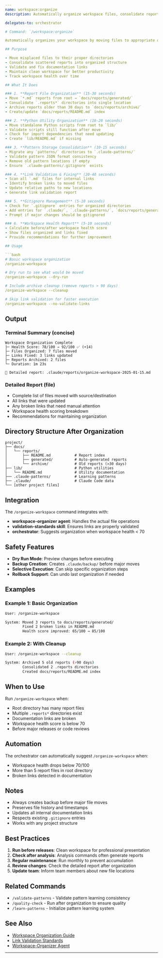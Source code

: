 ```yaml
---
name: workspace:organize
description: Automatically organize workspace files, consolidate reports, and validate links

delegates-to: orchestrator

# Command: `/workspace:organize`

Automatically organizes your workspace by moving files to appropriate directories, consolidating scattered reports, and fixing broken links. Improves project hygiene and maintains professional structure.

## Purpose

- Move misplaced files to their proper directories
- Consolidate scattered reports into organized structure
- Validate and fix documentation links
- Maintain clean workspace for better productivity
- Track workspace health over time

## What It Does

### 1. **Report File Organization** (15-30 seconds)
- Move `*.md` reports from root → `docs/reports/generated/`
- Consolidate `.reports*` directories into single location
- Archive reports older than 30 days to `docs/reports/archive/`
- Create/update `docs/reports/README.md` index

### 2. **Python Utility Organization** (10-20 seconds)
- Move standalone Python scripts from root to `lib/`
- Validate scripts still function after move
- Check for import dependencies that need updating
- Create `lib/README.md` if missing

### 3. **Pattern Storage Consolidation** (10-15 seconds)
- Migrate any `patterns/` directories to `.claude-patterns/`
- Validate pattern JSON format consistency
- Remove old pattern locations if empty
- Ensure `.claude-patterns/.gitignore` exists

### 4. **Link Validation & Fixing** (20-40 seconds)
- Scan all `.md` files for internal links
- Identify broken links to moved files
- Update relative paths to new locations
- Generate link validation report

### 5. **Gitignore Management** (5-10 seconds)
- Check for `.gitignore` entries for organized directories
- Add entries for `.claude/`, `.claude-patterns/`, `docs/reports/generated/`
- Prompt if major changes should be gitignored

### 6. **Workspace Health Report** (5-10 seconds)
- Calculate before/after workspace health score
- Show files organized and links fixed
- Provide recommendations for further improvement

## Usage

```bash
# Basic workspace organization
/organize-workspace

# Dry run to see what would be moved
/organize-workspace --dry-run

# Include archive cleanup (remove reports > 90 days)
/organize-workspace --cleanup

# Skip link validation for faster execution
/organize-workspace --no-validate-links
```

## Output

### Terminal Summary (concise)
```
Workspace Organization Complete
├─ Health Score: 78/100 → 92/100 ✅ (+14)
├─ Files Organized: 7 files moved
├─ Links Fixed: 3 links updated
├─ Reports Archived: 2 files
└─ Duration: 1m 23s

📄 Detailed report: .claude/reports/organize-workspace-2025-01-15.md
```

### Detailed Report (file)
- Complete list of files moved with source/destination
- All links that were updated
- Any broken links that need manual attention
- Workspace health scoring breakdown
- Recommendations for maintaining organization

## Directory Structure After Organization

```
project/
├── docs/
│   └── reports/
│       ├── README.md           # Report index
│       ├── generated/          # Auto-generated reports
│       └── archive/            # Old reports (>30 days)
├── lib/                        # Python utilities
│   └── README.md               # Utility documentation
├── .claude-patterns/           # Learning patterns
├── .claude/                    # Claude Code data
└── [other project files]
```

## Integration

The `/organize-workspace` command integrates with:

- **workspace-organizer agent**: Handles the actual file operations
- **validation-standards skill**: Ensures links are properly validated
- **orchestrator**: Suggests organization when workspace health < 70

## Safety Features

- **Dry Run Mode**: Preview changes before executing
- **Backup Creation**: Creates `.claude/backup/` before major moves
- **Selective Execution**: Can skip specific organization steps
- **Rollback Support**: Can undo last organization if needed

## Examples

### Example 1: Basic Organization
```bash
User: /organize-workspace

System: Moved 3 reports to docs/reports/generated/
        Fixed 2 broken links in README.md
        Health score improved: 65/100 → 85/100
```

### Example 2: With Cleanup
```bash
User: /organize-workspace --cleanup

System: Archived 5 old reports (>90 days)
        Consolidated 2 .reports directories
        Created docs/reports/README.md index
```

## When to Use

Run `/organize-workspace` when:
- Root directory has many report files
- Multiple `.reports*` directories exist
- Documentation links are broken
- Workspace health score is below 70
- Before major releases or code reviews

## Automation

The orchestrator can automatically suggest `/organize-workspace` when:
- Workspace health drops below 70/100
- More than 5 report files in root directory
- Broken links detected in documentation

## Notes

- Always creates backup before major file moves
- Preserves file history and timestamps
- Updates all internal documentation links
- Respects existing `.gitignore` entries
- Works with any project structure

## Best Practices

1. **Run before releases**: Clean workspace for professional presentation
2. **Check after analysis**: Analysis commands often generate reports
3. **Regular maintenance**: Run monthly to prevent accumulation
4. **Review changes**: Check the detailed report after organization
5. **Update team**: Inform team members about new file locations

## Related Commands

- `/validate-patterns` - Validate pattern learning consistency
- `/quality-check` - Run after organization to ensure quality
- `/learn-patterns` - Initialize pattern learning system

## See Also

- [Workspace Organization Guide](../docs/guidelines/WORKSPACE_ORGANIZATION.md)
- [Link Validation Standards](../skills/validation-standards/SKILL.md)
- [Workspace-Organizer Agent](../agents/workspace-organizer.md)
---
```

